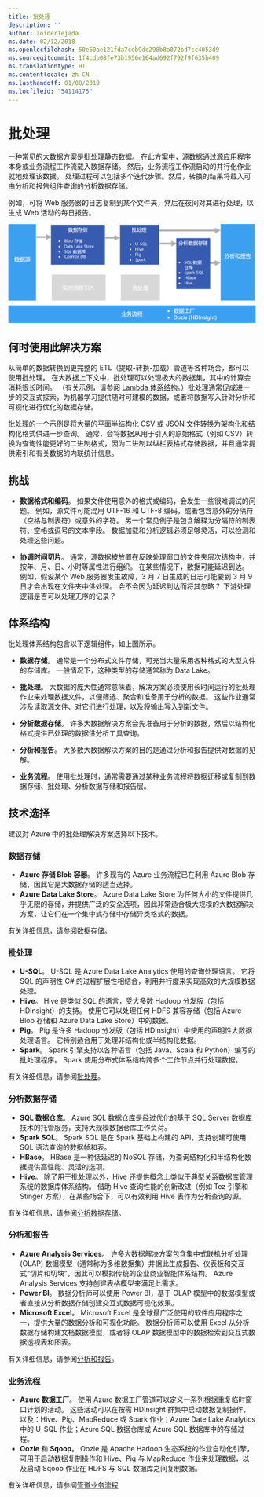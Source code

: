 ```yaml
---
title: 批处理
description: ''
author: zoinerTejada
ms.date: 02/12/2018
ms.openlocfilehash: 50e50ae121fda7ceb9dd298b8a072bd7cc4053d9
ms.sourcegitcommit: 1f4cdb08fe73b1956e164ad692f792f9f635b409
ms.translationtype: HT
ms.contentlocale: zh-CN
ms.lasthandoff: 01/08/2019
ms.locfileid: "54114175"
---
```

# <a name="batch-processing"></a>批处理

一种常见的大数据方案是批处理静态数据。 在此方案中，源数据通过源应用程序本身或业务流程工作流载入数据存储。 然后，业务流程工作流启动的并行化作业就地处理该数据。 处理过程可以包括多个迭代步骤。然后，转换的结果将载入可由分析和报告组件查询的分析数据存储。

例如，可将 Web 服务器的日志复制到某个文件夹，然后在夜间对其进行处理，以生成 Web 活动的每日报告。

![批处理管道图](./images/batch-pipeline.png)

## <a name="when-to-use-this-solution"></a>何时使用此解决方案

从简单的数据转换到更完整的 ETL（提取-转换-加载）管道等各种场合，都可以使用批处理。 在大数据上下文中，批处理可以处理极大的数据集，其中的计算会消耗很长时间。 （有关示例，请参阅 [Lambda 体系结构](../big-data/index.md#lambda-architecture)。）批处理通常促成进一步的交互式探索，为机器学习提供随时可建模的数据，或者将数据写入针对分析和可视化进行优化的数据存储。

批处理的一个示例是将大量的平面半结构化 CSV 或 JSON 文件转换为架构化和结构化格式供进一步查询。 通常，会将数据从用于引入的原始格式（例如 CSV）转换为查询性能更好的二进制格式，因为二进制以纵栏表格式存储数据，并且通常提供索引和有关数据的内联统计信息。

## <a name="challenges"></a>挑战

- **数据格式和编码**。 如果文件使用意外的格式或编码，会发生一些很难调试的问题。 例如，源文件可能混用 UTF-16 和 UTF-8 编码，或者包含意外的分隔符（空格与制表符）或意外的字符。 另一个常见例子是包含解释为分隔符的制表符、空格或逗号的文本字段。 数据加载和分析逻辑必须足够灵活，可以检测和处理这些问题。

- **协调时间切片**。 通常，源数据被放置在反映处理窗口的文件夹层次结构中，并按年、月、日、小时等属性进行组织。 在某些情况下，数据可能延迟到达。 例如，假设某个 Web 服务器发生故障，3 月 7 日生成的日志可能要到 3 月 9 日才会出现在文件夹中供处理。 会不会因为延迟到达而将其忽略？ 下游处理逻辑是否可以处理无序的记录？

## <a name="architecture"></a>体系结构

批处理体系结构包含以下逻辑组件，如上图所示。

- **数据存储**。 通常是一个分布式文件存储，可充当大量采用各种格式的大型文件的存储库。 一般情况下，这种类型的存储通常称为 Data Lake。

- **批处理**。 大数据的庞大性通常意味着，解决方案必须使用长时间运行的批处理作业来处理数据文件，以便筛选、聚合和准备用于分析的数据。 这些作业通常涉及读取源文件、对它们进行处理，以及将输出写入到新文件。

- **分析数据存储**。 许多大数据解决方案会先准备用于分析的数据，然后以结构化格式提供已处理的数据供分析工具查询。

- **分析和报告**。 大多数大数据解决方案的目的是通过分析和报告提供对数据的见解。

- **业务流程**。 使用批处理时，通常需要通过某种业务流程将数据迁移或复制到数据存储、批处理、分析数据存储和报告层。

## <a name="technology-choices"></a>技术选择

建议对 Azure 中的批处理解决方案选择以下技术。

### <a name="data-storage"></a>数据存储

- **Azure 存储 Blob 容器**。 许多现有的 Azure 业务流程已在利用 Azure Blob 存储，因此它是大数据存储的适当选择。
- **Azure Data Lake Store**。 Azure Data Lake Store 为任何大小的文件提供几乎无限的存储，并提供广泛的安全选项，因此非常适合极大规模的大数据解决方案，让它们在一个集中式存储中存储异类格式的数据。

有关详细信息，请参阅[数据存储](../technology-choices/data-storage.md)。

<!-- markdownlint-disable MD024 -->

### <a name="batch-processing"></a>批处理

<!-- markdownlint-enable MD024 -->

- **U-SQL**。 U-SQL 是 Azure Data Lake Analytics 使用的查询处理语言。 它将 SQL 的声明性 C# 的过程扩展性相结合，利用并行度来实现高效的大规模数据处理。
- **Hive**。 Hive 是类似 SQL 的语言，受大多数 Hadoop 分发版（包括 HDInsight）的支持。 使用它可以处理任何 HDFS 兼容存储（包括 Azure Blob 存储和 Azure Data Lake Store）中的数据。
- **Pig**。 Pig 是许多 Hadoop 分发版（包括 HDInsight）中使用的声明性大数据处理语言。 它特别适合用于处理非结构化或半结构化数据。
- **Spark**。 Spark 引擎支持以各种语言（包括 Java、Scala 和 Python）编写的批处理程序。 Spark 使用分布式体系结构跨多个工作节点并行处理数据。

有关详细信息，请参阅[批处理](../technology-choices/batch-processing.md)。

### <a name="analytical-data-store"></a>分析数据存储

- **SQL 数据仓库**。 Azure SQL 数据仓库是经过优化的基于 SQL Server 数据库技术的托管服务，支持大规模数据仓库工作负荷。
- **Spark SQL**。 Spark SQL 是在 Spark 基础上构建的 API，支持创建可使用 SQL 语法查询的数据帧和表。
- **HBase**。 HBase 是一种低延迟的 NoSQL 存储，为查询结构化和半结构化数据提供高性能、灵活的选项。
- **Hive**。 除了用于批处理以外，Hive 还提供概念上类似于典型关系数据库管理系统的数据库体系结构。 借助 Hive 查询性能的创新改进（例如 Tez 引擎和 Stinger 方案），在某些场合下，可以有效利用 Hive 表作为分析查询的源。

有关详细信息，请参阅[分析数据存储](../technology-choices/analytical-data-stores.md)。

### <a name="analytics-and-reporting"></a>分析和报告

- **Azure Analysis Services**。 许多大数据解决方案包含集中式联机分析处理 (OLAP) 数据模型（通常称为多维数据集）并据此生成报告、仪表板和交互式“切片和切块”，因此可以模拟传统的企业商业智能体系结构。 Azure Analysis Services 支持创建表格模型来满足此需求。
- **Power BI**。 数据分析师可以使用 Power BI，基于 OLAP 模型中的数据模型或者直接从分析数据存储创建交互式数据可视化效果。
- **Microsoft Excel**。 Microsoft Excel 是全球最广泛使用的软件应用程序之一，提供大量的数据分析和可视化功能。 数据分析师可以使用 Excel 从分析数据存储构建文档数据模型，或者将 OLAP 数据模型中的数据检索到交互式数据透视表和图表。

有关详细信息，请参阅[分析和报告](../technology-choices/analysis-visualizations-reporting.md)。

### <a name="orchestration"></a>业务流程

- **Azure 数据工厂**。 使用 Azure 数据工厂管道可以定义一系列根据重复临时窗口计划的活动。 这些活动可以在按需 HDInsight 群集中启动数据复制操作，以及：Hive、Pig、MapReduce 或 Spark 作业；Azure Date Lake Analytics 中的 U-SQL 作业；Azure SQL 数据仓库或 Azure SQL 数据库中的存储过程。
- **Oozie** 和 **Sqoop**。 Oozie 是 Apache Hadoop 生态系统的作业自动化引擎，可用于启动数据复制操作和 Hive、Pig 与 MapReduce 作业来处理数据，以及启动 Sqoop 作业在 HDFS 与 SQL 数据库之间复制数据。

有关详细信息，请参阅[管道业务流程](../technology-choices/pipeline-orchestration-data-movement.md)
